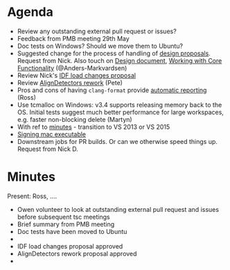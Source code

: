 Agenda
======

* Review any outstanding external pull request or issues?
* Feedback from PMB meeting 29th May
* Doc tests on Windows? Should we move them to Ubuntu?
* Suggested change for the process of handling of [design proposals](https://github.com/mantidproject/documents/blob/master/Project-Management/TechnicalSteeringCommittee/reports/TSC-TrackingDesignProposals.md). Request from Nick. Also touch on [Design document](http://www.mantidproject.org/Design_Document_Guidelines), [Working with Core Functionality](http://www.mantidproject.org/Working_on_Core_Functionality) (@Anders-Markvardsen)
* Review Nick's [IDF load changes proposal](https://github.com/mantidproject/documents/blob/master/Design/IDFLoadOrder.md)
* Review [AlignDetectors rework](https://github.com/mantidproject/documents/blob/master/Design/AlignDetectors_rework.md) (Pete)
* Pros and cons of having `clang-format` provide [automatic reporting](http://builds.mantidproject.org/view/All/job/master_clang-format/) (Ross)
* Use tcmalloc on Windows: v3.4 supports releasing memory back to the OS. Initial tests suggest much better performance for large workspaces, e.g. faster non-blocking delete (Martyn)
* With ref to [minutes](https://github.com/mantidproject/documents/blob/master/Project-Management/TechnicalSteeringCommittee/meetings/2015/TSC-meeting-2015-01-29.md) - transition to VS 2013 or VS 2015
* [Signing mac executable](http://certhelp.ksoftware.net/support/articles/18835-how-do-i-sign-files-on-mac-osx-) 
* Downstream jobs for PR builds. Or can we otherwise speed things up. Request from Nick D.

Minutes
=======
Present: Ross, ....

* Owen volunteer to look at outstanding external pull request and issues before subsequent tsc meetings
* Brief summary from PMB meeting
* Doc tests have been moved to Ubuntu
* 
* IDF load changes proposal approved
* AlignDetectors rework proposal approved
* 
